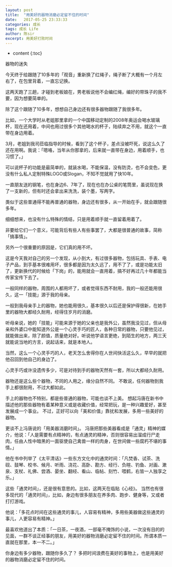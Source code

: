 ```yaml
---
layout: post
title:  "用美好的器物消磨必定留不住的时间"
date:   2017-05-25 23:33:33
categories: 成长
tags: 成长 Life
author: 陈sir
excerpt: 用美好打败时间
---
```

* content
{:toc}


器物的迷失

今天终于给跟随了10多年的「观音」重新换了红绳子，绳子断了大概有一个月左右了，在包里背着，一直忘记换。

这两天跑了三趟，才碰到老板娘在，男老板说他不会编红绳，编好的带珠子的我不要，因为想要简单的。

除了这个跟随了10多年，想想自己身边还有很多器物跟随了我很多年。

比如，一个大学时从老姐那里拿的一个中国移动定制的2008年奥运会喝水玻璃杯，现在还用着，中间也用过很多个其他喝水的杯子，陆续弃之不用，就这个一直带在身边用着。

3月，老姐到我司莅临指导的时候，看到了这个杯子，差点没被吓死，说这么久了还在用啊。我说：「嗯咯，当年从你那拿的，后来就一直带在身边，用着顺手，也习惯了。」

可以说杯子的功能是最简单的，就装水喝，不能保温，没有防烫，也不会变色，更没有什么私人定制特殊LOGO或Slogan，不知不觉就用了快10年。

一直朋友送的钢笔，也在身边6、7年了，现在也在办公桌的笔筒里，虽说现在换了一支新的，但有时还会拿出来洗洗，装个墨，写两字。

类似于这些普通得不能再普通的器物，身边还有很多，从一开始在手，就会跟随很多年。

细细想来，也没有什么特殊的情结，只是用着顺手就一直留着用着了。

非要给它们一个意义，可能背后有些人有些事罢了，大都是很普通的故事，简称「搞事情」。

另外一个很重要的原因是，它们真的用不坏。

这是今天我对自己的另一个发现，从小到大，有过很多器物，包括玩具、手表、电子产品，到手基本很难用坏，很多都是因为太久远了，用不了了，或是功能太旧了，更新换代的时候给「下岗」的，能用就会一直用着，搞不好再过几十年都能当传家宝传下去了。

一般同样的器物，周围的人都用坏了，或者觉得东西不耐用，我的一般还能用很久，这一「技能」源于我的母亲。

一般到我母亲手上的器物，她也能用很久，基本很久以后还是保护得很新，在她手里的器物大都经久耐用，经得住岁月的消磨。

听母亲说，她的「技能」可能来源于她的父亲也是我外公，虽然我没见过，但从母亲和外婆口中能知道外公是一个心灵手巧的匠人，各种日常的器物，只要他见过，就能做出来，除了颜值，质量绝对好。听说他学语言更绝，到陌生的地方，两三天就能说当地的方言，说起话来，就是本地人。

当然，这么一个心灵手巧的人，老天怎么舍得你在人世间快活这么久，早早的就把他召回到他自己的身边了。

心灵手巧或许没遗传多少，可是对待到手的器物天然有一套，所以大都经久耐用。

器物还是这么些个器物，不同的人用之，缘分自然不同。
不敢说，任何器物到我手上都很耐用，不过大都如此。

手上的器物也不特别，都是些普通的器物，可能也谈不上美。
想起冯唐在新书中描述他的那些器物有着某种意义或是收藏价值，经常把玩，是一种兴趣爱好，甚至发展成一个事业。
不过，正好可以向「美和价值」靠扰和发展，多用一些美好的器物。

更谈不上冯唐说的「用美器消磨时间」。
冯唐把那些美器看成是「通灵」精神的媒介，他说：「人是需要有点精神的，有点通灵的精神，否则很容易出溜成行尸走肉，任由人性中暗黑的一面驱使自己禽兽一样的肉身，在世间做一些腐朽不堪的事情。」

他在书中列举了《太平清话》一些东方文化中的通灵时间：「凡焚香、试茶、洗砚、鼓琴、校书、候月、听雨、浇花、高卧、勘方、经行、负暄、钓鱼、对画、漱泉、支杖、礼佛、尝酒、晏坐、翻经、看山、临帖、刻竹、喂鹤，右皆一人独享之乐。」

这些「通灵时间」，还是很有意思的。比如，这两天在临贴《心经》。
当然也有很多现代的「通灵时间」，比如，身边有很多朋友在养多肉、跑步、健身等，又或者打打游戏。

他说：「多花点时间在这些通灵的事儿，人容易有精神，多用些美器做这些通灵的事儿，人更容易有精神。」

最喜欢他道出了本质：「一日茶，一夜酒，一部毫不掩饰的小说，一次没有目的的见面，一群不谈正经事的朋友，用美好的器物消磨必定留不住的时间。所谓本质一直就在那里，本一不二。」

你身边有多少器物，跟随你多久了？
多把时间浪费在美好的事物上，也是用美好的器物消磨必定留不住的时间。

